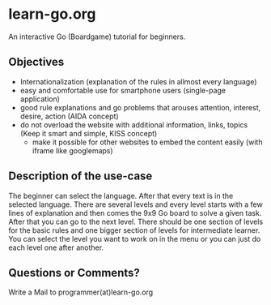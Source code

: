 # learn-go.org 

An interactive Go (Boardgame) tutorial for beginners. 

## Objectives
- Internationalization (explanation of the rules in allmost every language)
- easy and comfortable use for smartphone users (single-page application)
- good rule explanations and go problems that arouses attention, interest, desire, action (AIDA concept)
- do not overload the website with additional information, links, topics (Keep it smart and simple, KISS concept)
  - make it possible for other websites to embed the content easily (with iframe like googlemaps)
 
## Description of the use-case
The beginner can select the language. After that every text is in the selected language. There are several levels and every level starts with a few lines of explanation and then comes the 9x9 Go board to solve a given task. After that you can go to the next level. There should be one section of levels for the basic rules and one bigger section of levels for intermediate learner. You can select the level you want to work on in the menu or you can just do each level one after another.

## Questions or Comments?

Write a Mail to programmer(at)learn-go.org
